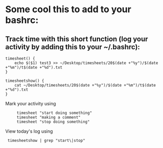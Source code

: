 # Some cool this to add to your bashrc:
## Track time with this short function (log your activity by adding this to your ~/.bashrc):
```
timesheet() {
    echo $($1) test3 >> ~/Desktop/timesheets/20$(date +"%y")/$(date +"%m")/t$(date +"%d").txt
}

timesheetshow() {
    cat ~/Desktop/timesheets/20$(date +"%y")/$(date +"%m")/t$(date +"%d").txt
}
```

Mark your activity using 
```
     timesheet "start doing something"
     timesheet "making a comment"
     timesheet "stop doing something"
```  
View today's log using

     timesheetshow | grep "start\|stop"
